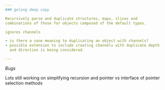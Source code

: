 ```yaml
---
### golang deep copy

Recursively parse and duplicate structures, maps, slices and
combinations of those for objects composed of the default types.

ignores channels

- is there a sane meaning to duplicating an object with channels?
- possible extension to include creating channels with duplicate depth
  and direction is being considered

---
```


*Bugs*

Lots still working on simplifying recursion and pointer vs interface
of pointer selection methods
